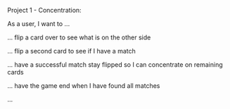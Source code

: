 Project 1 - Concentration:

As a user, I want to ...

... flip a card over to see what is on the other side

... flip a second card to see if I have a match

... have a successful match stay flipped so I can concentrate on remaining cards

... have the game end when I have found all matches

...
